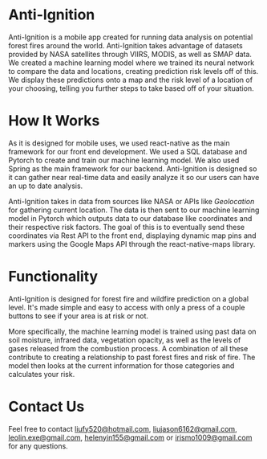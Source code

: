 # Anti-Ignition

Anti-Ignition is a mobile app created for running data analysis on potential forest fires around the world. Anti-Ignition takes advantage of datasets provided by NASA satellites through VIIRS, MODIS, as well as SMAP data. We created a machine learning model where we trained its neural network to compare the data and locations, creating prediction risk levels off of this. We display these predictions onto a map and the risk level of a location of your choosing, telling you further steps to take based off of your situation.


# How It Works

As it is designed for mobile uses, we used react-native as the main framework for our front end development. We used a SQL database and Pytorch to create and train our machine learning model. We also used Spring as the main framework for our backend. Anti-Ignition is designed so it can gather near real-time data and easily analyze it so our users can have an up to date analysis.

Anti-Ignition takes in data from sources like NASA or APIs like *Geolocation* for gathering current location. The data is then sent to our machine learning model in Pytorch which outputs data to our database like coordinates and their respective risk factors. The goal of this is to eventually send these coordinates via Rest API to the front end, displaying dynamic map pins and markers using the Google Maps API through the react-native-maps library.

# Functionality

Anti-Ignition is designed for forest fire and wildfire prediction on a global level. It's made simple and easy to access with only a press of a couple buttons to see if your area is at risk or not. 

More specifically, the machine learning model is trained using past data on soil moisture, infrared data, vegetation opacity, as well as the levels of gases released from the combustion process. A combination of all these contribute to creating a relationship to past forest fires and risk of fire. The model then looks at the current information for those categories and calculates your risk.

# Contact Us

Feel free to contact liufy520@hotmail.com, liujason6162@gmail.com, leolin.exe@gmail.com, helenyin155@gmail.com or irismo1009@gmail.com for any questions.
